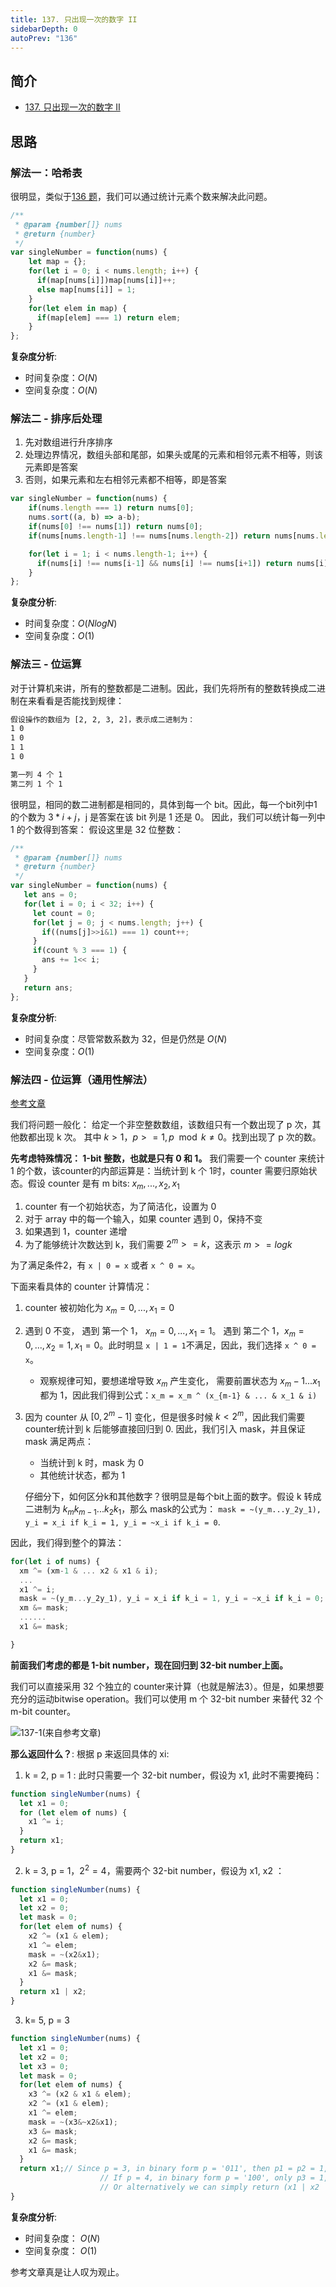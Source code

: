 ```yaml
---
title: 137. 只出现一次的数字 II
sidebarDepth: 0
autoPrev: "136"
---  
```

 
 
## 简介
- [137. 只出现一次的数字 II](https://leetcode-cn.com/problems/single-number-ii/)

## 思路
### 解法一：哈希表
很明显，类似于[136 题](136.md)，我们可以通过统计元素个数来解决此问题。

```javascript
/**
 * @param {number[]} nums
 * @return {number}
 */
var singleNumber = function(nums) {
    let map = {};
    for(let i = 0; i < nums.length; i++) {
      if(map[nums[i]])map[nums[i]]++;
      else map[nums[i]] = 1;
    }
    for(let elem in map) {
      if(map[elem] === 1) return elem;
    }
};
```

**复杂度分析**:
- 时间复杂度：$O(N)$
- 空间复杂度：$O(N)$

### 解法二 - 排序后处理
1. 先对数组进行升序排序
2. 处理边界情况，数组头部和尾部，如果头或尾的元素和相邻元素不相等，则该元素即是答案
3. 否则，如果元素和左右相邻元素都不相等，即是答案

```javascript
var singleNumber = function(nums) {
    if(nums.length === 1) return nums[0];
    nums.sort((a, b) => a-b);
    if(nums[0] !== nums[1]) return nums[0];
    if(nums[nums.length-1] !== nums[nums.length-2]) return nums[nums.length-1];

    for(let i = 1; i < nums.length-1; i++) {
      if(nums[i] !== nums[i-1] && nums[i] !== nums[i+1]) return nums[i];
    }
};
```

**复杂度分析**:
- 时间复杂度：$O(NlogN)$
- 空间复杂度：$O(1)$

### 解法三 -  位运算
对于计算机来讲，所有的整数都是二进制。因此，我们先将所有的整数转换成二进制在来看看是否能找到规律：
``` tex
假设操作的数组为 [2, 2, 3, 2]，表示成二进制为：
1 0
1 0
1 1
1 0

第一列 4 个 1
第二列 1 个 1

```

很明显，相同的数二进制都是相同的，具体到每一个 bit。因此，每一个bit列中1的个数为 $3*i + j$，j 是答案在该 bit 列是 1 还是 0。
因此，我们可以统计每一列中 1 的个数得到答案：
假设这里是 32 位整数：
```javascript
/**
 * @param {number[]} nums
 * @return {number}
 */
var singleNumber = function(nums) {
   let ans = 0;
   for(let i = 0; i < 32; i++) {
     let count = 0;
     for(let j = 0; j < nums.length; j++) {
       if((nums[j]>>i&1) === 1) count++;
     }
     if(count % 3 === 1) {
       ans += 1<< i;
     }
   }
   return ans; 
};
```

**复杂度分析**:
- 时间复杂度：尽管常数系数为 32，但是仍然是 $O(N)$
- 空间复杂度：$O(1)$

### 解法四 - 位运算（通用性解法）
[参考文章](https://leetcode.com/problems/single-number-ii/discuss/43295/Detailed-explanation-and-generalization-of-the-bitwise-operation-method-for-single-numbers)

我们将问题一般化：
给定一个非空整数数组，该数组只有一个数出现了 p 次，其他数都出现 k 次。
其中 $k > 1$，$p >= 1, p  \mod k \ne {0}$。找到出现了 p 次的数。

**先考虑特殊情况： 1-bit 整数，也就是只有 0 和 1。**
我们需要一个 counter 来统计 1 的个数，该counter的内部运算是：当统计到 k 个 1时，counter 需要归原始状态。假设 counter 是有 m bits: $x_m,...,x_2,x_1$
1. counter 有一个初始状态，为了简洁化，设置为 0
2. 对于 array 中的每一个输入，如果 counter 遇到 0，保持不变
3. 如果遇到 1，counter 递增
4. 为了能够统计次数达到 k，我们需要 $2 ^m >= k$，这表示 $m >= logk$

为了满足条件2，有 `x | 0 = x` 或者 `x ^ 0 = x`。

下面来看具体的 counter 计算情况：
1. counter 被初始化为 $x_m = 0, ..., x_1 = 0$
2. 遇到 0 不变， 遇到 第一个 1， $x_m = 0, ..., x_1 = 1$。 遇到 第二个 1，$x_m = 0, ..., x_2 = 1, x_1 = 0$。此时明显 `x | 1 = 1`不满足，因此，我们选择 `x ^ 0 = x`。
   - 观察规律可知，要想递增导致 $x_m$ 产生变化， 需要前置状态为 $x_m-1...x_1$ 都为 1，因此我们得到公式：`x_m = x_m ^ (x_{m-1} & ... & x_1 & i)`
3. 因为 counter 从 $[0, 2^m-1]$ 变化，但是很多时候 $k < 2^m$，因此我们需要counter统计到 k 后能够直接回归到 0. 因此，我们引入 mask，并且保证 mask 满足两点：
    - 当统计到 k 时，mask 为 0
    - 其他统计状态，都为 1

    仔细分下，如何区分k和其他数字？很明显是每个bit上面的数字。假设 k 转成 二进制为 $k_mk_{m-1}...k_2k_1$，那么 mask的公式为：
    `mask = ~(y_m...y_2y_1), y_i = x_i if k_i = 1, y_i = ~x_i if k_i = 0`.

因此，我们得到整个的算法：
```javascript
for(let i of nums) {
  xm ^= (xm-1 & ... x2 & x1 & i);
  ...
  x1 ^= i;
  mask = ~(y_m...y_2y_1), y_i = x_i if k_i = 1, y_i = ~x_i if k_i = 0;
  xm &= mask;
  ......
  x1 &= mask; 

}
```

**前面我们考虑的都是 1-bit number，现在回归到 32-bit number上面。**

我们可以直接采用 32 个独立的 counter来计算（也就是解法3）。但是，如果想要充分的运动bitwise operation。我们可以使用 m 个 32-bit number 来替代 32 个 m-bit counter。

![137-1(来自参考文章)](./images/137-1.png)

**那么返回什么？**:
根据 p 来返回具体的 xi:
1. k = 2, p = 1 : 此时只需要一个 32-bit number，假设为 x1, 此时不需要掩码：
```javascript
function singleNumber(nums) {
  let x1 = 0;
  for (let elem of nums) {
    x1 ^= i;
  }
  return x1;
}
```
2. k = 3, p = 1，$2^2 = 4$，需要两个 32-bit number，假设为 x1, x2 ：

```javascript
function singleNumber(nums) {
  let x1 = 0;
  let x2 = 0;
  let mask = 0;
  for(let elem of nums) {
    x2 ^= (x1 & elem);
    x1 ^= elem;
    mask = ~(x2&x1);
    x2 &= mask;
    x1 &= mask;
  }
  return x1 | x2;
}

```
3. k= 5, p = 3

```javascript
function singleNumber(nums) {
  let x1 = 0;
  let x2 = 0;
  let x3 = 0;
  let mask = 0;
  for(let elem of nums) {
    x3 ^= (x2 & x1 & elem); 
    x2 ^= (x1 & elem);
    x1 ^= elem;
    mask = ~(x3&~x2&x1);
    x3 &= mask;
    x2 &= mask;
    x1 &= mask;
  }
  return x1;// Since p = 3, in binary form p = '011', then p1 = p2 = 1, so we can return either x1 or x2. 
                    // If p = 4, in binary form p = '100', only p3 = 1, which implies we can only return x3.
                    // Or alternatively we can simply return (x1 | x2 | x3).
}

```


**复杂度分析**:
- 时间复杂度： $O(N)$
- 空间复杂度： $O(1)$

参考文章真是让人叹为观止。